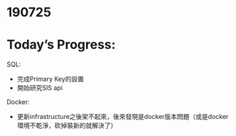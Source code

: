# 190725

# Today’s Progress:

SQL:

- 完成Primary Key的設置
- 開始研究SIS api

Docker:

- 更新infrastructure之後架不起來，後來發現是docker版本問題（或是docker環境不乾淨，砍掉裝新的就解決了）

